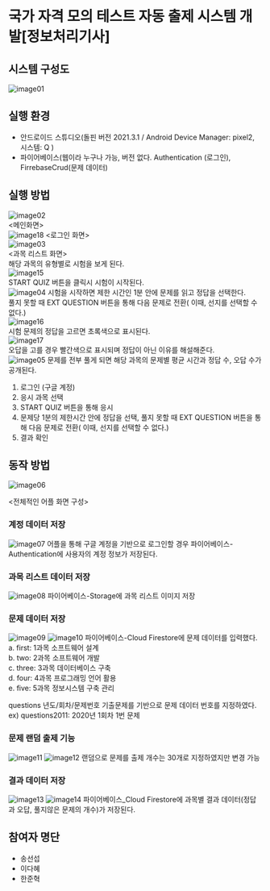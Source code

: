 # 국가 자격 모의 테스트 자동 출제 시스템 개발[정보처리기사]

## 시스템 구성도
![image01](https://github.com/leedahye6801/Quiz/assets/119495348/3dc0df40-ce10-4562-9bce-41fcf6522e1d)

## 실행 환경
- 안드로이드 스튜디오(돌핀 버전 2021.3.1 /  Android Device Manager: pixel2, 시스템: Q )
- 파이어베이스(웹이라 누구나 가능, 버전 없다. Authentication (로그인), FirrebaseCrud(문제 데이터)

## 실행 방법
![image02](https://github.com/leedahye6801/Quiz/assets/119495348/31f3bc89-320e-471f-86d1-8052af27f2a7)  
<메인화면>  
![image18](https://github.com/leedahye6801/Quiz/assets/119495348/6e109435-e9a7-40df-8786-dbf1dae9d1a8)
<로그인 화면>  
![image03](https://github.com/leedahye6801/Quiz/assets/119495348/8cb4df0e-ca34-4f67-ad12-3b1a0587ac29)  
<과목 리스트 화면>  
해당 과목의 유형별로 시험을 보게 된다.  
![image15](https://github.com/leedahye6801/Quiz/assets/119495348/e06cd86a-23a8-45bb-8937-a77a96a22f54)  
START QUIZ 버튼을 클릭시 시험이 시작된다.  
![image04](https://github.com/leedahye6801/Quiz/assets/119495348/c557ad7b-b302-4eac-83c8-e481de800c63)
시험을 시작하면 제한 시간인 1분 안에 문제를 읽고 정답을 선택한다.  
풀지 못할 때 EXT QUESTION 버튼을 통해 다음 문제로 전환( 이때, 선지를 선택할 수 없다.)  
![image16](https://github.com/leedahye6801/Quiz/assets/119495348/0013d3a9-49ff-4f58-8c05-adadeca4a47f)  
시험 문제의 정답을 고르면 초록색으로 표시된다.  
![image17](https://github.com/leedahye6801/Quiz/assets/119495348/5db57486-248b-47d3-8e69-0885ff2edd91)  
오답을 고를 경우 빨간색으로 표시되며 정답이 아닌 이유를 해설해준다.  
![image05](https://github.com/leedahye6801/Quiz/assets/119495348/6216400a-4e01-43ae-83a7-9e0e861932b8)
문제를 전부 풀게 되면 해당 과목의 문제별 평균 시간과 정답 수, 오답 수가 공개된다.
1. 로그인 (구글 계정)
2. 응시 과목 선택
3. START QUIZ 버튼을 통해 응시
4. 문제당 1분의 제한시간 안에 정답을 선택, 풀지 못할 때 EXT QUESTION 버튼을 통해 다음 문제로 전환( 이때, 선지를 선택할 수 없다.)
5. 결과 확인

## 동작 방법
![image06](https://github.com/leedahye6801/Quiz/assets/119495348/8a2d5602-33d4-4468-a456-c2969e7cabe9)

<전체적인 어플 화면 구성>

### 계정 데이터 저장
![image07](https://github.com/leedahye6801/Quiz/assets/119495348/5026a298-80b4-457b-a274-116f26b2c78e)
어플을 통해 구글 계정을 기반으로 로그인할 경우 파이어베이스-Authentication에 사용자의 계정
정보가 저장된다.

### 과목 리스트 데이터 저장
![image08](https://github.com/leedahye6801/Quiz/assets/119495348/e92fbee8-9f70-4e35-a3dc-961e96caf485)
파이어베이스-Storage에 과목 리스트 이미지 저장

### 문제 데이터 저장
![image09](https://github.com/leedahye6801/Quiz/assets/119495348/6a3447de-596c-45e8-9903-37cbab60b640)
![image10](https://github.com/leedahye6801/Quiz/assets/119495348/86b68f80-979b-440f-8107-64356a529f8f)
파이어베이스-Cloud Firestore에 문제 데이터를 입력했다.  
a. first: 1과목 소프트웨어 설계  
b. two: 2과목 소프트웨어 개발  
c. three: 3과목 데이터베이스 구축  
d. four: 4과목 프로그래밍 언어 활용  
e. five: 5과목 정보시스템 구축 관리  

questions 년도/회차/문제번호
기출문제를 기반으로 문제 데이터 번호를 지정하였다.  
ex) questions2011: 2020년 1회차 1번 문제

### 문제 랜덤 출제 기능
![image11](https://github.com/leedahye6801/Quiz/assets/119495348/b1b3fa0d-5b61-4fef-9eda-e03aa2fe4cc1)
![image12](https://github.com/leedahye6801/Quiz/assets/119495348/7bf9af45-849b-4c3f-af77-2368b20af80d)
랜덤으로 문제를 출제
개수는 30개로 지정하였지만 변경 가능

### 결과 데이터 저장
![image13](https://github.com/leedahye6801/Quiz/assets/119495348/8a3e5d6e-4cd9-43bb-ae59-270b52fc2410)
![image14](https://github.com/leedahye6801/Quiz/assets/119495348/dead24e8-8d7e-472e-826e-579a65bf4643)
파이어베이스\_Cloud Firestore에 과목별 결과 데이터(정답과 오답, 풀지않은 문제의 개수)가 저장된다.

## 참여자 명단
+ 송선섭
+ 이다혜
+ 한준혁
